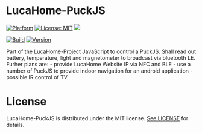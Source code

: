 # LucaHome-PuckJS

[![Platform](https://img.shields.io/badge/platform-PuckJS-yellow.svg)](http://www.puck-js.com/)
[![License: MIT](https://img.shields.io/badge/License-MIT-blue.svg)](https://opensource.org/licenses/MIT)
<a target="_blank" href="https://www.paypal.me/GuepardoApps" title="Donate using PayPal"><img src="https://img.shields.io/badge/paypal-donate-blue.svg" /></a>

[![Build](https://img.shields.io/badge/build-na-yellow.svg)](https://github.com/LucaHome/LucaHome-PuckJS)
[![Version](https://img.shields.io/badge/version-v0.0.1.170703-blue.svg)](https://github.com/LucaHome/LucaHome-PuckJS)

Part of the LucaHome-Project
JavaScript to control a PuckJS. Shall read out battery, temperature, light and magnetometer to broadcast via bluetooth LE.
Furher plans are:
	-	provide LucaHome Website IP via NFC and BLE
	-	use a number of PuckJS to provide indoor navigation for an android application
	-	possible IR control of TV

# License

LucaHome-PuckJS is distributed under the MIT license. [See LICENSE](LICENSE.md) for details.